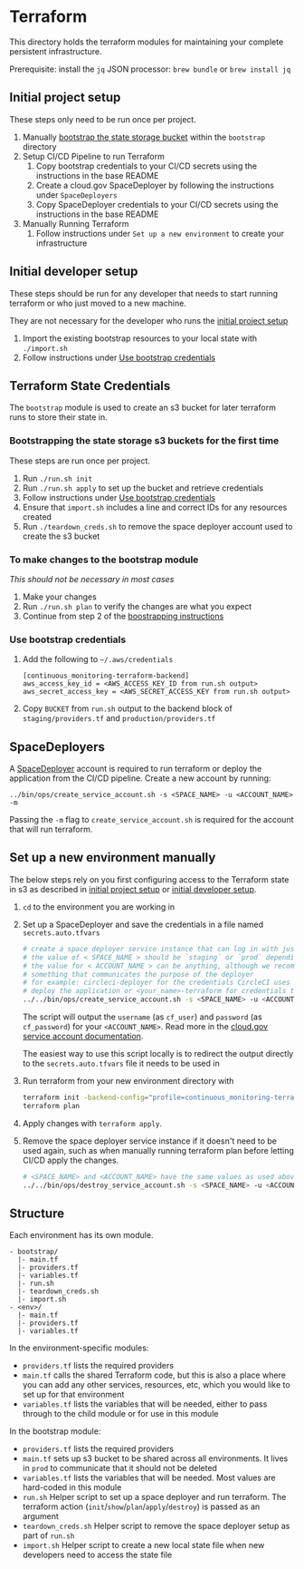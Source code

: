 # Terraform

This directory holds the terraform modules for maintaining your complete persistent infrastructure.

Prerequisite: install the `jq` JSON processor: `brew bundle` or `brew install jq`

## Initial project setup

These steps only need to be run once per project.

1. Manually [bootstrap the state storage bucket](#bootstrapping-the-state-storage-s3-buckets-for-the-first-time) within the `bootstrap` directory
1. Setup CI/CD Pipeline to run Terraform
    1. Copy bootstrap credentials to your CI/CD secrets using the instructions in the base README
    1. Create a cloud.gov SpaceDeployer by following the instructions under `SpaceDeployers`
    1. Copy SpaceDeployer credentials to your CI/CD secrets using the instructions in the base README
1. Manually Running Terraform
    1. Follow instructions under `Set up a new environment` to create your infrastructure

## Initial developer setup

These steps should be run for any developer that needs to start running terraform or who just moved to a new machine.

They are not necessary for the developer who runs the [initial project setup](#initial-project-setup)

1. Import the existing bootstrap resources to your local state with `./import.sh`
1. Follow instructions under [Use bootstrap credentials](#use-bootstrap-credentials)


## Terraform State Credentials

The `bootstrap` module is used to create an s3 bucket for later terraform runs to store their state in.

### Bootstrapping the state storage s3 buckets for the first time

These steps are run once per project.

1. Run `./run.sh init`
1. Run `./run.sh apply` to set up the bucket and retrieve credentials
1. Follow instructions under [Use bootstrap credentials](#use-bootstrap-credentials)
1. Ensure that `import.sh` includes a line and correct IDs for any resources created
1. Run `./teardown_creds.sh` to remove the space deployer account used to create the s3 bucket

### To make changes to the bootstrap module

*This should not be necessary in most cases*

1. Make your changes
1. Run `./run.sh plan` to verify the changes are what you expect
1. Continue from step 2 of the [boostrapping instructions](#bootstrapping-the-state-storage-s3-buckets-for-the-first-time)

### Use bootstrap credentials

1. Add the following to `~/.aws/credentials`
    ```
    [continuous_monitoring-terraform-backend]
    aws_access_key_id = <AWS_ACCESS_KEY_ID from run.sh output>
    aws_secret_access_key = <AWS_SECRET_ACCESS_KEY from run.sh output>
    ```

1. Copy `BUCKET` from `run.sh` output to the backend block of `staging/providers.tf` and `production/providers.tf`

## SpaceDeployers

A [SpaceDeployer](https://cloud.gov/docs/services/cloud-gov-service-account/) account is required to run terraform or
deploy the application from the CI/CD pipeline. Create a new account by running:

`../bin/ops/create_service_account.sh -s <SPACE_NAME> -u <ACCOUNT_NAME> -m`

Passing the `-m` flag to `create_service_account.sh` is required for the account that will run terraform.

## Set up a new environment manually

The below steps rely on you first configuring access to the Terraform state in s3 as described in [initial project setup](#initial-project-setup) or [initial developer setup](#initial-developer-setup).

1. `cd` to the environment you are working in

1. Set up a SpaceDeployer and save the credentials in a file named `secrets.auto.tfvars`
    ```bash
    # create a space deployer service instance that can log in with just a username and password
    # the value of < SPACE_NAME > should be `staging` or `prod` depending on where you are working
    # the value for < ACCOUNT_NAME > can be anything, although we recommend
    # something that communicates the purpose of the deployer
    # for example: circleci-deployer for the credentials CircleCI uses to
    # deploy the application or <your_name>-terraform for credentials to run terraform manually
    ../../bin/ops/create_service_account.sh -s <SPACE_NAME> -u <ACCOUNT_NAME> -m > secrets.auto.tfvars
    ```

    The script will output the `username` (as `cf_user`) and `password` (as `cf_password`) for your `<ACCOUNT_NAME>`. Read more in the [cloud.gov service account documentation](https://cloud.gov/docs/services/cloud-gov-service-account/).

    The easiest way to use this script locally is to redirect the output directly to the `secrets.auto.tfvars` file it needs to be used in

1. Run terraform from your new environment directory with
    ```bash
    terraform init -backend-config="profile=continuous_monitoring-terraform-backend"
    terraform plan
    ```

1. Apply changes with `terraform apply`.

1. Remove the space deployer service instance if it doesn't need to be used again, such as when manually running terraform plan before letting CI/CD apply the changes.
    ```bash
    # <SPACE_NAME> and <ACCOUNT_NAME> have the same values as used above.
    ../../bin/ops/destroy_service_account.sh -s <SPACE_NAME> -u <ACCOUNT_NAME>
    ```

## Structure

Each environment has its own module.

```
- bootstrap/
  |- main.tf
  |- providers.tf
  |- variables.tf
  |- run.sh
  |- teardown_creds.sh
  |- import.sh
- <env>/
  |- main.tf
  |- providers.tf
  |- variables.tf
```

In the environment-specific modules:
- `providers.tf` lists the required providers
- `main.tf` calls the shared Terraform code, but this is also a place where you can add any other services, resources, etc, which you would like to set up for that environment
- `variables.tf` lists the variables that will be needed, either to pass through to the child module or for use in this module

In the bootstrap module:
- `providers.tf` lists the required providers
- `main.tf` sets up s3 bucket to be shared across all environments. It lives in `prod` to communicate that it should not be deleted
- `variables.tf` lists the variables that will be needed. Most values are hard-coded in this module
- `run.sh` Helper script to set up a space deployer and run terraform. The terraform action (`init`/`show`/`plan`/`apply`/`destroy`) is passed as an argument
- `teardown_creds.sh` Helper script to remove the space deployer setup as part of `run.sh`
- `import.sh` Helper script to create a new local state file when new developers need to access the state file
